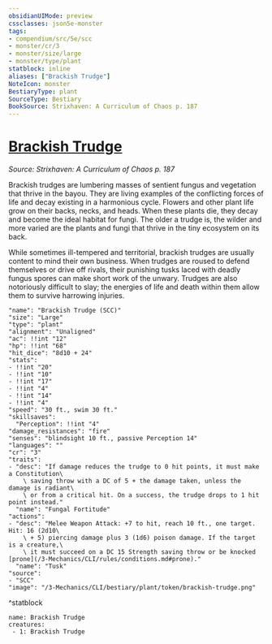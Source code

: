 ```yaml
---
obsidianUIMode: preview
cssclasses: json5e-monster
tags:
- compendium/src/5e/scc
- monster/cr/3
- monster/size/large
- monster/type/plant
statblock: inline
aliases: ["Brackish Trudge"]
NoteIcon: monster
BestiaryType: plant
SourceType: Bestiary
BookSource: Strixhaven: A Curriculum of Chaos p. 187
---
```

# [Brackish Trudge](3-Mechanics\CLI\bestiary\plant/brackish-trudge-scc.md)
*Source: Strixhaven: A Curriculum of Chaos p. 187*  

Brackish trudges are lumbering masses of sentient fungus and vegetation that thrive in the bayou. They are living examples of the conflicting forces of life and decay existing in a harmonious cycle. Flowers and other plant life grow on their backs, necks, and heads. When these plants die, they decay and become the ideal habitat for fungi. The older a trudge is, the wilder and more varied are the plants and fungi that thrive in the tiny ecosystem on its back.

While sometimes ill-tempered and territorial, brackish trudges are usually content to mind their own business. When trudges are roused to defend themselves or drive off rivals, their punishing tusks laced with deadly fungus spores can make short work of the unwary. Trudges are also notoriously difficult to slay; the energies of life and death within them allow them to survive harrowing injuries.

```statblock
"name": "Brackish Trudge (SCC)"
"size": "Large"
"type": "plant"
"alignment": "Unaligned"
"ac": !!int "12"
"hp": !!int "68"
"hit_dice": "8d10 + 24"
"stats":
- !!int "20"
- !!int "10"
- !!int "17"
- !!int "4"
- !!int "14"
- !!int "4"
"speed": "30 ft., swim 30 ft."
"skillsaves":
  "Perception": !!int "4"
"damage_resistances": "fire"
"senses": "blindsight 10 ft., passive Perception 14"
"languages": ""
"cr": "3"
"traits":
- "desc": "If damage reduces the trudge to 0 hit points, it must make a Constitution\
    \ saving throw with a DC of 5 + the damage taken, unless the damage is radiant\
    \ or from a critical hit. On a success, the trudge drops to 1 hit point instead."
  "name": "Fungal Fortitude"
"actions":
- "desc": "Melee Weapon Attack: +7 to hit, reach 10 ft., one target. Hit: 16 (2d10\
    \ + 5) piercing damage plus 3 (1d6) poison damage. If the target is a creature,\
    \ it must succeed on a DC 15 Strength saving throw or be knocked [prone](/3-Mechanics/CLI/rules/conditions.md#prone)."
  "name": "Tusk"
"source":
- "SCC"
"image": "/3-Mechanics/CLI/bestiary/plant/token/brackish-trudge.png"
```
^statblock

```encounter-table
name: Brackish Trudge
creatures:
 - 1: Brackish Trudge
```